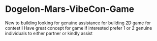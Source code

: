 # Dogelon-Mars-VibeCon-Game
New to building looking for genuine assistance for building 2D game for contest 
I Have great concept for game if interested prefer 1 or 2 genuine individuals to either partner or kindly assist 
